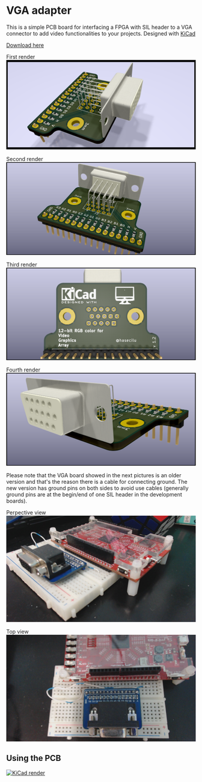 # VGA adapter
This is a simple PCB board for interfacing a FPGA with SIL header to a VGA connector to add video functionalities to your projects.
Designed with [KiCad](https://kicad.org/download/)

[Download here](https://github.com/hasecilu/VGA/archive/master.zip)

First render
![KiCad render](photos/VGA1.png)

Second render
![KiCad render](photos/VGA4.png)

Third render
![KiCad render](photos/VGA3.png)

Fourth render
![KiCad render](photos/VGA5.png)

Please note that the VGA board showed in the next pictures is an older version and that's the reason there is a cable for connecting ground.
The new version has ground pins on both sides to avoid use cables (generally ground pins are at the begin/end of one SIL header in the development boards).

Perpective view
![photo1](photos/VGA_and_FPGA1.jpg)

Top view
![photo2](photos/VGA_and_FPGA2.jpg)

## Using the PCB

[![KiCad render](photos/VGA.gif)](https://www.youtube.com/watch?v=zfjPtc4_cl0)
